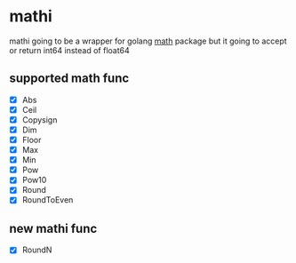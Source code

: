 # mathi
mathi going to be a wrapper for golang [math](https://golang.org/pkg/math) package but it going to accept or return int64 instead of float64

## supported math func 
- [x] Abs
- [x] Ceil
- [x] Copysign
- [x] Dim
- [x] Floor
- [x] Max
- [x] Min
- [x] Pow
- [x] Pow10
- [x] Round
- [x] RoundToEven

## new mathi func
- [x] RoundN

